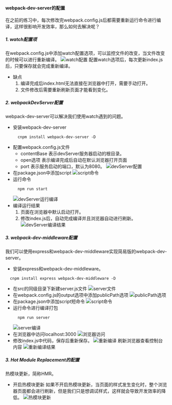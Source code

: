 #### webpack-dev-server的配置
在之前的练习中，每次修改完webpack.config.js后都需要重新运行命令进行编译，这样很影响开发效率，那么如何去解决呢？
##### 1. watch配置项
在webpack.config.js中添加watch配置选项，可以监控文件的改变，当文件改变的时候可以进行重新编译。
![watch配置](./imgs/1.watch.png)
配置watch选项后，每次更新index.js后，只要保存就会完成重新编译。
- 缺点
  1. 编译完成后index.html无法直接在浏览器中打开，需要手动打开。
  2. 文件修改后需要重新刷新页面才能看到变化。

##### 2. webpackDevServer配置
webpack-dev-server可以解决我们使用watch遇到的问题。
- 安装webpack-dev-server
  ```
    cnpm install webpack-dev-server -D
  ```
- 配置webpack.config.js文件
  - contentBase
    表示devServer服务器启动的根目录。
  - open选项
    表示编译完成后自动在默认浏览器打开页面
  - port
    表示服务启动的端口，默认为8080。
  ![devServer配置](./imgs/2.devServer-default.png)
- 在package.json中添加script
  ![script命令](./imgs/3.package-command.png)
- 运行命令
  ```
    npm run start
  ```
  ![devServer运行编译](./imgs/4.devServer-result.png)
- 编译运行结果
  1. 页面在浏览器中默认启动打开。
  2. 修改index.js后，自动完成编译并且浏览器自动进行刷新。
  ![devServer编译结果](./imgs/5.devServer-html.png)

##### 3. webpack-dev-middleware配置
我们可以使用express和webpack-dev-middleware实现简易版的webpack-dev-server。
- 安装express和webpack-dev-middleware。
```
  cnpm install express webpack-dev-middleware -D
```
- 在src的同级目录下新建server.js文件
![server文件](./imgs/6.server.js.png)
- 在webpack.config.js的output选项中添加publicPath选项
  ![publicPath选项](./imgs/7.publicPath.png)
- 在package.json中添加script短命令
  ![script命令](./imgs/8.script.png)
- 运行命令进行编译打包
  ```
    npm run server
  ```
  ![server编译](./imgs/9.server-complie.png)
- 在浏览器中访问localhost:3000
  ![浏览器访问](./imgs/10.complie-result.png)
- 修改index.js中代码，保存后重新保存。
  ![重新编译](./imgs/11.auto-complie.png)
  刷新浏览器查看控制台内容
  ![重新编译结果](./imgs/12.recomplie-result.png)

##### 3. Hot Module Replacement的配置
热模块更新，简称HMR。
- 开启热模块更新
  如果不开启热模块更新，当页面的样式发生变化时，整个浏览器页面都会进行刷新，但是我们只是想调试样式，这样就会导致开发效率的降低。
  ![热模块更新](./imgs/13.hot-config.png)
